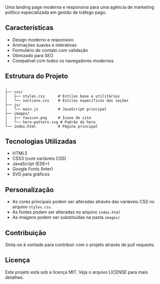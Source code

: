 Uma landing page moderna e responsiva para uma agência de marketing político especializada em gestão de tráfego pago.

## Características

- Design moderno e responsivo
- Animações suaves e interativas
- Formulário de contato com validação
- Otimizado para SEO
- Compatível com todos os navegadores modernos

## Estrutura do Projeto

```
.
├── css/
│   ├── styles.css      # Estilos base e utilitários
│   └── sections.css    # Estilos específicos das seções
├── js/
│   └── main.js         # JavaScript principal
├── images/
│   ├── favicon.png     # Ícone do site
│   └── hero-pattern.svg # Padrão do hero
└── index.html          # Página principal
```

## Tecnologias Utilizadas

- HTML5
- CSS3 (com variáveis CSS)
- JavaScript (ES6+)
- Google Fonts (Inter)
- SVG para gráficos

## Personalização

- As cores principais podem ser alteradas através das variáveis CSS no arquivo `styles.css`
- As fontes podem ser alteradas no arquivo `index.html`
- As imagens podem ser substituídas na pasta `images/`

## Contribuição

Sinta-se à vontade para contribuir com o projeto através de pull requests.

## Licença

Este projeto está sob a licença MIT. Veja o arquivo LICENSE para mais detalhes. 